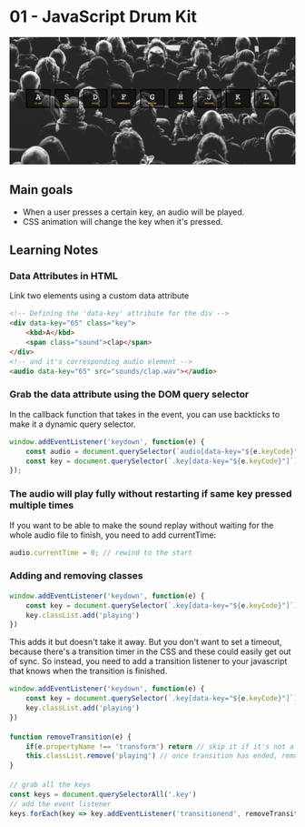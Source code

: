 # 01 - JavaScript Drum Kit

![](./screenshot1.jpg)

## Main goals

- When a user presses a certain key, an audio will be played.
- CSS animation will change the key when it's pressed.

## Learning Notes
### Data Attributes in HTML
Link two elements using a custom data attribute
```html
<!-- Defining the 'data-key' attribute for the div -->
<div data-key="65" class="key">
    <kbd>A</kbd>
    <span class="sound">clap</span>
</div>
<!-- and it's corresponding audio element -->
<audio data-key="65" src="sounds/clap.wav"></audio>
```

### Grab the data attribute using the DOM query selector
In the callback function that takes in the event, you can use backticks to make it a dynamic query selector.

``` javascript
window.addEventListener('keydown', function(e) {
    const audio = document.querySelector(`audio[data-key="${e.keyCode}"]`);
    const key = document.querySelector(`.key[data-key="${e.keyCode}"]`)
});
```

### The audio will play fully without restarting if same key pressed multiple times
If you want to be able to make the sound replay without waiting for the whole audio file to finish, you need to add currentTime:
``` javascript
audio.currentTime = 0; // rewind to the start
```

### Adding and removing classes
``` javascript
window.addEventListener('keydown', function(e) {
    const key = document.querySelector(`.key[data-key="${e.keyCode}"]`)
    key.classList.add('playing') 
})
```

This adds it but doesn't take it away. But you don't want to set a timeout, because there's a transition timer in the CSS and these could easily get out of sync. So instead, you need to add a transition listener to your javascript that knows when the transition is finished.
``` javascript
window.addEventListener('keydown', function(e) {
    const key = document.querySelector(`.key[data-key="${e.keyCode}"]`)
    key.classList.add('playing') 
})

function removeTransition(e) {
    if(e.propertyName !== 'transform') return // skip it if it's not a transform
    this.classList.remove('playing') // once transition has ended, remove the class from the div (this)
}

// grab all the keys
const keys = document.querySelectorAll('.key')
// add the event listener
keys.forEach(key => key.addEventListener('transitionend', removeTransition))
```
